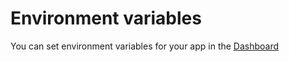 # Environment variables

You can set environment variables for your app in the [Dashboard](https://www.faable.com/dashboard)
